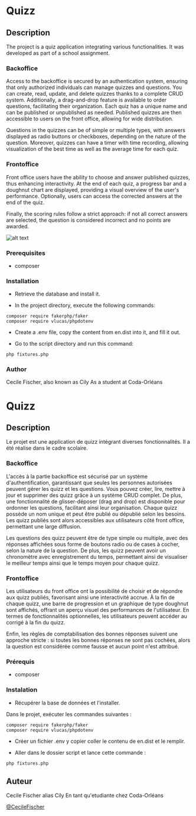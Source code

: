 # Quizz

## Description

The project is a quiz application integrating various functionalities. It was developed as part of a school assignment.

### Backoffice
Access to the backoffice is secured by an authentication system, ensuring that only authorized individuals can manage quizzes and questions. You can create, read, update, and delete quizzes thanks to a complete CRUD system. Additionally, a drag-and-drop feature is available to order questions, facilitating their organization. Each quiz has a unique name and can be published or unpublished as needed. Published quizzes are then accessible to users on the front office, allowing for wide distribution.

Questions in the quizzes can be of simple or multiple types, with answers displayed as radio buttons or checkboxes, depending on the nature of the question. Moreover, quizzes can have a timer with time recording, allowing visualization of the best time as well as the average time for each quiz.

### Frontoffice
Front office users have the ability to choose and answer published quizzes, thus enhancing interactivity. At the end of each quiz, a progress bar and a doughnut chart are displayed, providing a visual overview of the user's performance. Optionally, users can access the corrected answers at the end of the quiz.

Finally, the scoring rules follow a strict approach: if not all correct answers are selected, the question is considered incorrect and no points are awarded.

![alt text](https://github.com/cily/quizz/bdd.jpg?raw=true)

### Prerequisites
* composer
  
### Installation
* Retrieve the database and install it.

* In the project directory, execute the following commands:

```
composer require fakerphp/faker
composer require vlucas/phpdotenv
```

* Create a .env file, copy the content from en.dist into it, and fill it out.

* Go to the script directory and run this command:

```
php fixtures.php
```

### Author
Cecile Fischer, also known as Cily
As a student at Coda-Orléans

# Quizz

## Description

Le projet est une application de quizz intégrant diverses fonctionnalités. Il a été réalise dans le cadre scolaire.

### Backoffice 
L'accès à la partie backoffice est sécurisé par un système d'authentification, garantissant que seules les personnes autorisées peuvent gérer les quizz et les questions. Vous pouvez créer, lire, mettre à jour et supprimer des quizz grâce à un système CRUD complet. De plus, une fonctionnalité de glisser-déposer (drag and drop) est disponible pour ordonner les questions, facilitant ainsi leur organisation. Chaque quizz possède un nom unique et peut être publié ou dépublié selon les besoins. Les quizz publiés sont alors accessibles aux utilisateurs côté front office, permettant une large diffusion.

Les questions des quizz peuvent être de type simple ou multiple, avec des réponses affichées sous forme de boutons radio ou de cases à cocher, selon la nature de la question. De plus, les quizz peuvent avoir un chronomètre avec enregistrement du temps, permettant ainsi de visualiser le meilleur temps ainsi que le temps moyen pour chaque quizz.

### Frontoffice 
Les utilisateurs du front office ont la possibilité de choisir et de répondre aux quizz publiés, favorisant ainsi une interactivité accrue. À la fin de chaque quizz, une barre de progression et un graphique de type doughnut sont affichés, offrant un aperçu visuel des performances de l'utilisateur. En termes de fonctionnalités optionnelles, les utilisateurs peuvent accéder au corrigé à la fin du quizz.

Enfin, les règles de comptabilisation des bonnes réponses suivent une approche stricte : si toutes les bonnes réponses ne sont pas cochées, alors la question est considérée comme fausse et aucun point n'est attribué.

### Prérequis
* composer

### Instalation

* Récupérer la base de données et l'installer.

Dans le projet, exécuter les commandes suivantes :

```
composer require fakerphp/faker
composer require vlucas/phpdotenv
```
* Créer un fichier .env y copier coller le contenu de en.dist et le remplir.

* Aller dans le dossier script et lance cette commande :

```
php fixtures.php
```

## Auteur

Cecile Fischer alias Cily
En tant qu'etudiante chez Coda-Orléans

[@CecileFischer](https://www.linkedin.com/in/fischercecile/)

